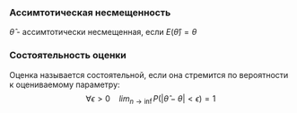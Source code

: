 
### Ассимтотическая несмещенность 

$\hat{\theta}$ - ассимтотически несмещенная, если $E(\hat{\theta}) = \theta$

### Состоятельность оценки

Оценка называется состоятельной, если она стремится по вероятности к оцениваемому параметру:
$$
\forall \epsilon > 0 \ \ \ \ lim_{n \to \inf} P(|\hat{\theta} - \theta| < \epsilon) = 1
$$
